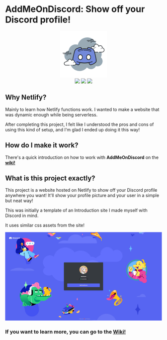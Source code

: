 # AddMeOnDiscord: Show off your Discord profile!

<p align="center">
  <img src="media/logo.webp" width="150px" /><br/>
  <img src="https://img.shields.io/github/license/taichikuji/AddMeOnDiscord?color=FF3351&logo=github" />
  <img src="https://img.shields.io/github/commit-activity/w/taichikuji/AddMeOnDiscord?label=commits&logo=github" />
  <img src="https://api.netlify.com/api/v1/badges/cc02749a-5b20-4e02-9b61-bee31ee565cd/deploy-status" />
</p>

## Why Netlify?

Mainly to learn how Netlify functions work. I wanted to make a website that was dynamic enough while being serverless.

After completing this project, I felt like I understood the pros and cons of using this kind of setup, and I'm glad I ended up doing it this way!

## How do I make it work?

There's a quick introduction on how to work with **AddMeOnDiscord** on the **[wiki!](https://github.com/taichikuji/AddMeOnDiscord/wiki)**

## What is this project exactly?

This project is a website hosted on Netlify to show off your Discord profile anywhere you want! It'll show your profile picture and your user in a simple but neat way!

This was initially a template of an Introduction site I made myself with Discord in mind.

It uses similar css assets from the site!

![This is how the site looks!](media/preview.webp)

### If you want to learn more, you can go to the [Wiki!](https://github.com/taichikuji/AddMeOnDiscord/wiki)